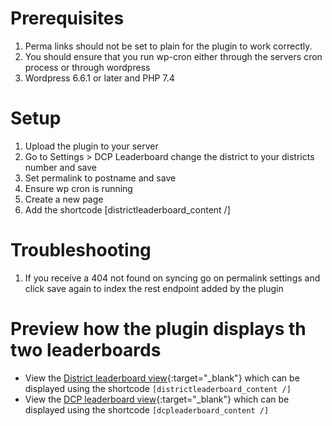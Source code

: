 # Prerequisites
1. Perma links should not be set to plain for the plugin to work correctly.
2. You should ensure that you run wp-cron either through the servers cron process or through wordpress
3. Wordpress 6.6.1 or later and PHP 7.4

# Setup
1. Upload the plugin to your server
2. Go to Settings > DCP Leaderboard change the district to your districts number and save
2. Set permalink to postname and save
3. Ensure wp cron is running
4. Create a new page
5. Add the shortcode [districtleaderboard_content /]

# Troubleshooting
1. If you receive a 404 not found on syncing go on permalink settings and click save again to index the rest endpoint added by the plugin

# Preview how the plugin displays th two leaderboards
- View the [District leaderboard view](https://dcpleaderboarddemo.joegalea.me/district-leaderboar-view/){:target="_blank"} which can be displayed using the shortcode `[districtleaderboard_content /]`
- View the [DCP leaderboard view](https://dcpleaderboarddemo.joegalea.me/dcp-leaderboard-view/){:target="_blank"} which can be displayed using the shortcode `[dcpleaderboard_content /]`